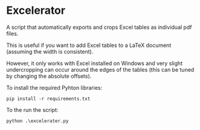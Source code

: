 # Excelerator  

A script that automatically exports and crops Excel tables as individual pdf files.  

This is useful if you want to add Excel tables to a LaTeX document (assuming the width is consistent).  

However, it only works with Excel installed on Windows and very slight undercropping can occur around the edges of the tables (this can be tuned by changing the absolute offsets).  

To install the required Pyhton libraries:  
```
pip install -r requirements.txt
```

To the run the script:
```
python .\excelerater.py
```

<!-- To do:
Handle no excel documents
Handle pdf already open
Check consistency for different table sizes
Check if excel actually installed
Check it is Windows running script
Turn into executable
Excel table width manipulation
Cycle through different sheets in Excel files
What if folder is empty
PDF and PDFs print
Check requiements contain all dependencies -->